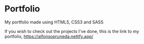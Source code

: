 # Portfolio
My portfolio made using HTML5, CSS3 and SASS

If you wish to check out the projects I've done, this is the link to my portfolio, https://alfonsopruneda.netlify.app/
